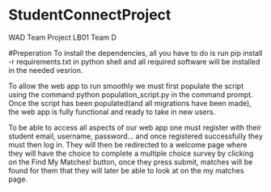 # StudentConnectProject
WAD Team Project LB01 Team D

#Preperation
To install the dependencies, all you have to do is run pip install -r requirements.txt in python shell and all required 
software will be installed in the needed vesrion.
 
To allow the web app to run smoothly we must first populate the script using the command python population_script.py in 
the command prompt. Once the script has been populated(and all migrations have been made), the web app is fully functional 
and ready to take in new users.

To be able to access all aspects of our web app one must register with their student email, username, password... and once
registered successfully they must then log in. They will then be redirected to a welcome page where they will have the choice
to complete a multiple choice survey by clicking on the Find My Matches! button, once they press submit, matches will be found for them that they will later be able to look at on the my matches page.